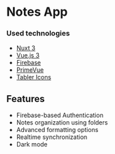 # Notes App

### Used technologies
- [Nuxt 3](https://nuxt.com/)
- [Vue.js 3](https://vuejs.org/)
- [Firebase](https://firebase.google.com/)
- [PrimeVue](https://primevue.org/)
- [Tabler Icons](https://tabler-icons.io/)


## Features
- Firebase-based Authentication
- Notes organization using folders
- Advanced formatting options
- Realtime synchronization
- Dark mode
